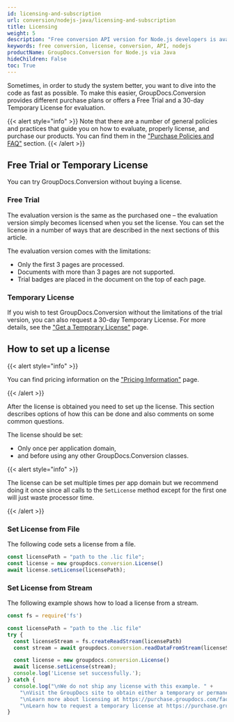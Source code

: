 ```yaml
---
id: licensing-and-subscription
url: conversion/nodejs-java/licensing-and-subscription
title: Licensing
weight: 5
description: "Free conversion API version for Node.js developers is available to evaluate the API which will be similar to licensed version but with few limitations."
keywords: free conversion, license, conversion, API, nodejs
productName: GroupDocs.Conversion for Node.js via Java
hideChildren: False
toc: True
---
```


Sometimes, in order to study the system better, you want to dive into the code as fast as possible. To make this easier, GroupDocs.Conversion provides different purchase plans or offers a Free Trial and a 30-day Temporary License for evaluation.

{{< alert style="info" >}}
Note that there are a number of general policies and practices that guide you on how to evaluate, properly license, and purchase our products. You can find them in the ["Purchase Policies and FAQ"](https://purchase.groupdocs.com/policies) section.
{{< /alert >}}

## Free Trial or Temporary License

You can try GroupDocs.Conversion without buying a license.

### Free Trial

The evaluation version is the same as the purchased one – the evaluation version simply becomes licensed when you set the license. You can set the license in a number of ways that are described in the next sections of this article.

The evaluation version comes with the limitations:

* Only the first 3 pages are processed.
* Documents with more than 3 pages are not supported.
* Trial badges are placed in the document on the top of each page.
  
### Temporary License

If you wish to test GroupDocs.Conversion without the limitations of the trial version, you can also request a 30-day Temporary License. For more details, see the ["Get a Temporary License"](https://purchase.groupdocs.com/temporary-license) page.

## How to set up a license

{{< alert style="info" >}}

You can find pricing information on the ["Pricing Information"](https://purchase.groupdocs.com/pricing/conversion/nodejs-java) page.

{{< /alert >}}

After the license is obtained you need to set up the license. This section describes options of how this can be done and also comments on some common questions.

The license should be set:

- Only once per application domain,
- and before using any other GroupDocs.Conversion classes.

{{< alert style="info" >}}

The license can be set multiple times per app domain but we recommend doing it once since all calls to the `SetLicense` method except for the first one will just waste processor time.

{{< /alert >}}

### Set License from File

The following code sets a license from a file.

```js
const licensePath = "path to the .lic file";
const license = new groupdocs.conversion.License()
await license.setLicense(licensePath); 
```

### Set License from Stream

The following example shows how to load a license from a stream.

```js
const fs = require('fs')  

const licensePath = "path to the .lic file"
try {
  const licenseStream = fs.createReadStream(licensePath)
  const stream = await groupdocs.conversion.readDataFromStream(licenseStream)

  const license = new groupdocs.conversion.License()
  await license.setLicense(stream);
  console.log('License set successfully.');
} catch {
  console.log("\nWe do not ship any license with this example. " +
    "\nVisit the GroupDocs site to obtain either a temporary or permanent license. " +
    "\nLearn more about licensing at https://purchase.groupdocs.com/faqs/licensing. " +
    "\nLearn how to request a temporary license at https://purchase.groupdocs.com/temporary-license.");
}
```

